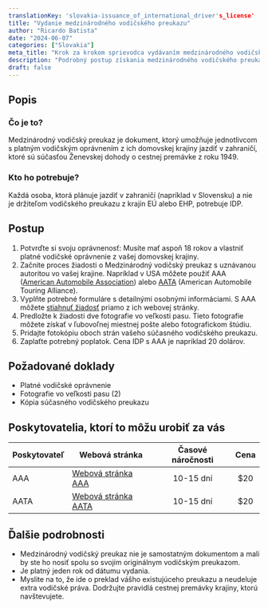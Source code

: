 ```yaml
---
translationKey: 'slovakia-issuance_of_international_driver's_license'
title: "Vydanie medzinárodného vodičského preukazu"
author: "Ricardo Batista"
date: "2024-06-07"
categories: ["Slovakia"]
meta_title: "Krok za krokom sprievodca vydávaním medzinárodného vodičského preukazu na jazdenie v Slovensku"
description: "Podrobný postup získania medzinárodného vodičského preukazu (IDP), predovšetkým na jazdenie na Slovensku a v iných európskych krajinách."
draft: false
---
```


## Popis
### Čo je to?
Medzinárodný vodičský preukaz je dokument, ktorý umožňuje jednotlivcom s platným vodičským oprávnením z ich domovskej krajiny jazdiť v zahraničí, ktoré sú súčasťou Ženevskej dohody o cestnej premávke z roku 1949.
### Kto ho potrebuje?
Každá osoba, ktorá plánuje jazdiť v zahraničí (napríklad v Slovensku) a nie je držiteľom vodičského preukazu z krajín EÚ alebo EHP, potrebuje IDP.

## Postup
1. Potvrďte si svoju oprávnenosť: Musíte mať aspoň 18 rokov a vlastniť platné vodičské oprávnenie z vašej domovskej krajiny.
2. Začnite proces žiadosti o Medzinárodný vodičský preukaz s uznávanou autoritou vo vašej krajine. Napríklad v USA môžete použiť AAA ([American Automobile Association](https://www.aaa.com/vacation/idpf.html)) alebo [AATA](https://aataidp.com/) (American Automobile Touring Alliance).
3. Vyplňte potrebné formuláre s detailnými osobnými informáciami. S AAA môžete [stiahnuť žiadosť](https://www.aaa.com/vacation/idpapplications.html) priamo z ich webovej stránky.
4. Predložte k žiadosti dve fotografie vo veľkosti pasu. Tieto fotografie môžete získať v ľubovoľnej miestnej pošte alebo fotografickom štúdiu.
5. Pridajte fotokópiu oboch strán vašeho súčasného vodičského preukazu.
6. Zaplaťte potrebný poplatok. Cena IDP s AAA je napríklad 20 dolárov.

## Požadované doklady
- Platné vodičské oprávnenie
- Fotografie vo veľkosti pasu (2)
- Kópia súčasného vodičského preukazu

## Poskytovatelia, ktorí to môžu urobiť za vás

| Poskytovateľ   |     Webová stránka     |     Časové náročnosti    |       Cena      |
| --------------- | --------------- |  :-------------: | :-------------: |
| AAA             |  [Webová stránka AAA](https://www.aaa.com/vacation/idpf.html) |      10-15 dní      |        $20       |
| AATA             |  [Webová stránka AATA](https://aataidp.com/)       |      10-15 dní      |        $20       |

## Ďalšie podrobnosti
- Medzinárodný vodičský preukaz nie je samostatným dokumentom a mali by ste ho nosiť spolu so svojím originálnym vodičským preukazom.
- Je platný jeden rok od dátumu vydania.
- Myslite na to, že ide o preklad vášho existujúceho preukazu a neudeluje extra vodičské práva. Dodržujte pravidlá cestnej premávky krajiny, ktorú navštevujete.
